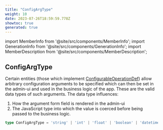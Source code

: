 ```yaml
---
title: "ConfigArgType"
weight: 10
date: 2023-07-26T18:59:59.778Z
showtoc: true
generated: true
---
```

<!-- This file was generated from the Vendure source. Do not modify. Instead, re-run the "docs:build" script -->
import MemberInfo from '@site/src/components/MemberInfo';
import GenerationInfo from '@site/src/components/GenerationInfo';
import MemberDescription from '@site/src/components/MemberDescription';


## ConfigArgType

<GenerationInfo sourceFile="packages/common/src/shared-types.ts" sourceLine="125" packageName="@vendure/common" />

Certain entities (those which implement <a href='/reference/typescript-api/configurable-operation-def/#configurableoperationdef'>ConfigurableOperationDef</a>) allow arbitrary
configuration arguments to be specified which can then be set in the admin-ui and used in
the business logic of the app. These are the valid data types of such arguments.
The data type influences:

1. How the argument form field is rendered in the admin-ui
2. The JavaScript type into which the value is coerced before being passed to the business logic.

```ts title="Signature"
type ConfigArgType = 'string' | 'int' | 'float' | 'boolean' | 'datetime' | 'ID'
```
